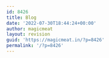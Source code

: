 ```yaml
---
id: 8426
title: Blog
date: '2022-07-30T18:44:24+00:00'
author: magicmeat
layout: revision
guid: 'https://magicmeat.in/?p=8426'
permalink: '/?p=8426'
---
```


